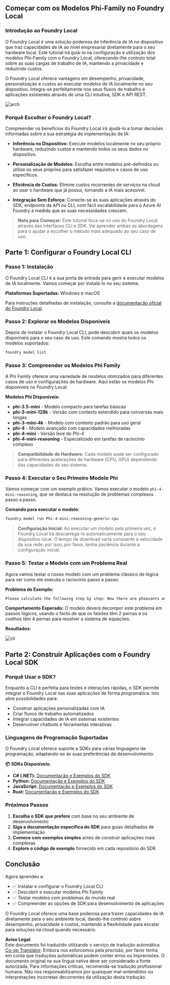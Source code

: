 <!--
CO_OP_TRANSLATOR_METADATA:
{
  "original_hash": "52973a5680a65a810aa80b7036afd31f",
  "translation_date": "2025-07-09T19:52:20+00:00",
  "source_file": "md/01.Introduction/02/07.FoundryLocal.md",
  "language_code": "pt"
}
-->
## Começar com os Modelos Phi-Family no Foundry Local

### Introdução ao Foundry Local

O Foundry Local é uma solução poderosa de inferência de IA no dispositivo que traz capacidades de IA ao nível empresarial diretamente para o seu hardware local. Este tutorial irá guiá-lo na configuração e utilização dos modelos Phi-Family com o Foundry Local, oferecendo-lhe controlo total sobre as suas cargas de trabalho de IA, mantendo a privacidade e reduzindo custos.

O Foundry Local oferece vantagens em desempenho, privacidade, personalização e custos ao executar modelos de IA localmente no seu dispositivo. Integra-se perfeitamente nos seus fluxos de trabalho e aplicações existentes através de uma CLI intuitiva, SDK e API REST.


![arch](../../../../../imgs/01/02/07/foundry-local-arch.png)

### Porquê Escolher o Foundry Local?

Compreender os benefícios do Foundry Local irá ajudá-lo a tomar decisões informadas sobre a sua estratégia de implementação de IA:

- **Inferência no Dispositivo:** Execute modelos localmente no seu próprio hardware, reduzindo custos e mantendo todos os seus dados no dispositivo.

- **Personalização de Modelos:** Escolha entre modelos pré-definidos ou utilize os seus próprios para satisfazer requisitos e casos de uso específicos.

- **Eficiência de Custos:** Elimine custos recorrentes de serviços na cloud ao usar o hardware que já possui, tornando a IA mais acessível.

- **Integração Sem Esforço:** Conecte-se às suas aplicações através do SDK, endpoints da API ou CLI, com fácil escalabilidade para o Azure AI Foundry à medida que as suas necessidades crescem.

> **Nota para Começar:** Este tutorial foca-se no uso do Foundry Local através das interfaces CLI e SDK. Vai aprender ambas as abordagens para o ajudar a escolher o método mais adequado ao seu caso de uso.

## Parte 1: Configurar o Foundry Local CLI

### Passo 1: Instalação

O Foundry Local CLI é a sua porta de entrada para gerir e executar modelos de IA localmente. Vamos começar por instalá-lo no seu sistema.

**Plataformas Suportadas:** Windows e macOS

Para instruções detalhadas de instalação, consulte a [documentação oficial do Foundry Local](https://github.com/microsoft/Foundry-Local/blob/main/README.md).

### Passo 2: Explorar os Modelos Disponíveis

Depois de instalar o Foundry Local CLI, pode descobrir quais os modelos disponíveis para o seu caso de uso. Este comando mostra todos os modelos suportados:


```bash
foundry model list
```

### Passo 3: Compreender os Modelos Phi Family

A Phi Family oferece uma variedade de modelos otimizados para diferentes casos de uso e configurações de hardware. Aqui estão os modelos Phi disponíveis no Foundry Local:

**Modelos Phi Disponíveis:** 

- **phi-3.5-mini** - Modelo compacto para tarefas básicas
- **phi-3-mini-128k** - Versão com contexto estendido para conversas mais longas
- **phi-3-mini-4k** - Modelo com contexto padrão para uso geral
- **phi-4** - Modelo avançado com capacidades melhoradas
- **phi-4-mini** - Versão leve do Phi-4
- **phi-4-mini-reasoning** - Especializado em tarefas de raciocínio complexo

> **Compatibilidade de Hardware:** Cada modelo pode ser configurado para diferentes acelerações de hardware (CPU, GPU) dependendo das capacidades do seu sistema.

### Passo 4: Executar o Seu Primeiro Modelo Phi

Vamos começar com um exemplo prático. Vamos executar o modelo `phi-4-mini-reasoning`, que se destaca na resolução de problemas complexos passo a passo.


**Comando para executar o modelo:**

```bash
foundry model run Phi-4-mini-reasoning-generic-cpu
```

> **Configuração Inicial:** Ao executar um modelo pela primeira vez, o Foundry Local irá descarregá-lo automaticamente para o seu dispositivo local. O tempo de download varia consoante a velocidade da sua rede, por isso, por favor, tenha paciência durante a configuração inicial.

### Passo 5: Testar o Modelo com um Problema Real

Agora vamos testar o nosso modelo com um problema clássico de lógica para ver como ele executa o raciocínio passo a passo:

**Problema de Exemplo:**

```txt
Please calculate the following step by step: Now there are pheasants and rabbits in the same cage, there are thirty-five heads on top and ninety-four legs on the bottom, how many pheasants and rabbits are there?
```

**Comportamento Esperado:** O modelo deverá decompor este problema em passos lógicos, usando o facto de que os faisões têm 2 pernas e os coelhos têm 4 pernas para resolver o sistema de equações.

**Resultados:**

![cli](../../../../../imgs/01/02/07/cli.png)

## Parte 2: Construir Aplicações com o Foundry Local SDK

### Porquê Usar o SDK?

Enquanto a CLI é perfeita para testes e interações rápidas, o SDK permite integrar o Foundry Local nas suas aplicações de forma programática. Isto abre possibilidades para:

- Construir aplicações personalizadas com IA
- Criar fluxos de trabalho automatizados
- Integrar capacidades de IA em sistemas existentes
- Desenvolver chatbots e ferramentas interativas

### Linguagens de Programação Suportadas

O Foundry Local oferece suporte a SDKs para várias linguagens de programação, adaptando-se às suas preferências de desenvolvimento:

**📦 SDKs Disponíveis:**

- **C# (.NET):** [Documentação e Exemplos do SDK](https://github.com/microsoft/Foundry-Local/tree/main/sdk/cs)
- **Python:** [Documentação e Exemplos do SDK](https://github.com/microsoft/Foundry-Local/tree/main/sdk/python)
- **JavaScript:** [Documentação e Exemplos do SDK](https://github.com/microsoft/Foundry-Local/tree/main/sdk/js)
- **Rust:** [Documentação e Exemplos do SDK](https://github.com/microsoft/Foundry-Local/tree/main/sdk/rust)

### Próximos Passos

1. **Escolha o SDK que prefere** com base no seu ambiente de desenvolvimento
2. **Siga a documentação específica do SDK** para guias detalhados de implementação
3. **Comece com exemplos simples** antes de construir aplicações mais complexas
4. **Explore o código de exemplo** fornecido em cada repositório do SDK

## Conclusão

Agora aprendeu a:
- ✅ Instalar e configurar o Foundry Local CLI
- ✅ Descobrir e executar modelos Phi Family
- ✅ Testar modelos com problemas do mundo real
- ✅ Compreender as opções de SDK para desenvolvimento de aplicações

O Foundry Local oferece uma base poderosa para trazer capacidades de IA diretamente para o seu ambiente local, dando-lhe controlo sobre desempenho, privacidade e custos, mantendo a flexibilidade para escalar para soluções na cloud quando necessário.

**Aviso Legal**:  
Este documento foi traduzido utilizando o serviço de tradução automática [Co-op Translator](https://github.com/Azure/co-op-translator). Embora nos esforcemos pela precisão, por favor tenha em conta que traduções automáticas podem conter erros ou imprecisões. O documento original na sua língua nativa deve ser considerado a fonte autorizada. Para informações críticas, recomenda-se tradução profissional humana. Não nos responsabilizamos por quaisquer mal-entendidos ou interpretações incorretas decorrentes da utilização desta tradução.